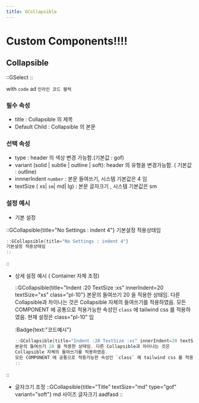 ```yaml
---
title: GCollapsible
---
```


# Custom Components!!!!

## Collapsible

::GSelect
::

with `code` ad `인라인 코드 블럭`

### 필수 속성

- title : Collapsible 의 제목
- Default Child : Collapsible 의 본문

### 선택 속성

- type : header 의 색상 변경 가능함.(기본값 : gof)
- variant (solid | subtle | outline | soft): header 의 유형을 변경가능함. ( 기본값 : outline)
- innnerIndent `number` : 본문 들여쓰기, 시스템 기본값은 4 임
- textSize ( xs| `sm`| md| lg) : 본문 글자크기 , 시스템 기본값은 sm

### 설정 예시

- 기본 설정

::GCollapsible{title="No Settings : indent 4"}
기본설정 적용상태임

```java
::GCollapsible{title="No Settings : indent 4"}
기본설정 적용상태임
::
```

::

- 상세 설정 예시 ( Container 자체 조정)

  ::GCollapsible{title="Indent :20 TextSize :xs" innerIndent=20 textSize="xs" class="pl-10"}
  본문의 들여쓰기 20 을 적용한 상태임. 다른 Collapsible과 차이나는 것은
  Collapsible 자체의 들여쓰기를 적용하였음.
  모든 COMPONENT 에 공통으로 적용가능한 속성인 `class` 에 tailwind css 를 적용하였음. 현재 설정은 class="pl-10" 임

  :Badge{text:"코드예시"}

  ```java
  ::GCollapsible{title="Indent :20 TextSize :xs" innerIndent=20 textSize="xs" class="pl-10"}
  본문의 들여쓰기 20 을 적용한 상태임. 다른 Collapsible과 차이나는 것은
  Collapsible 자체의 들여쓰기를 적용하였음.
  모든 COMPONENT 에 공통으로 적용가능한 속성인 `class` 에 tailwind css 를 적용하였음. 현재 설정은 class="pl-10" 임
  ::
  ```

::

- 글자크기 조정
  ::GCollapsible{title="Title" textSize="md" type="gof" variant="soft"}
  md 사이즈 글자크기
  aadfasd
  ::

```

```

```

```
